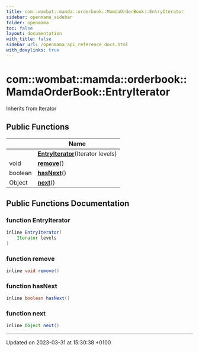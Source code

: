 ```yaml
---
title: com::wombat::mamda::orderbook::MamdaOrderBook::EntryIterator
sidebar: openmama_sidebar
folder: openmama
toc: false
layout: documentation
with_title: false
sidebar_url: /openmama_api_reference_docs.html
with_doxylinks: true
---
```


# com::wombat::mamda::orderbook::MamdaOrderBook::EntryIterator





Inherits from Iterator

## Public Functions

|                | Name           |
| -------------- | -------------- |
| | **[EntryIterator](classcom_1_1wombat_1_1mamda_1_1orderbook_1_1MamdaOrderBook_1_1EntryIterator.html#function-entryiterator)**(Iterator levels) |
| void | **[remove](classcom_1_1wombat_1_1mamda_1_1orderbook_1_1MamdaOrderBook_1_1EntryIterator.html#function-remove)**() |
| boolean | **[hasNext](classcom_1_1wombat_1_1mamda_1_1orderbook_1_1MamdaOrderBook_1_1EntryIterator.html#function-hasnext)**() |
| Object | **[next](classcom_1_1wombat_1_1mamda_1_1orderbook_1_1MamdaOrderBook_1_1EntryIterator.html#function-next)**() |

## Public Functions Documentation

### function EntryIterator

```java
inline EntryIterator(
    Iterator levels
)
```


### function remove

```java
inline void remove()
```


### function hasNext

```java
inline boolean hasNext()
```


### function next

```java
inline Object next()
```


-------------------------------

Updated on 2023-03-31 at 15:30:38 +0100